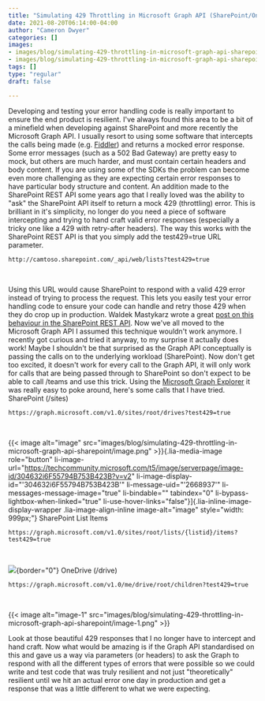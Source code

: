 ```yaml
---
title: "Simulating 429 Throttling in Microsoft Graph API (SharePoint/OneDrive workloads)"
date: 2021-08-20T06:14:00-04:00
author: "Cameron Dwyer"
categories: []
images:
- images/blog/simulating-429-throttling-in-microsoft-graph-api-sharepoint/image.png
- images/blog/simulating-429-throttling-in-microsoft-graph-api-sharepoint/image-1.png
tags: []
type: "regular"
draft: false

---
```


Developing and testing your error handling code is really important to
ensure the end product is resilient. I've always found this area to be a
bit of a minefield when developing against SharePoint and more recently
the Microsoft Graph API. I usually resort to using some software that
intercepts the calls being made
(e.g. [Fiddler](https://camerondwyer.com/2019/05/16/top-6-fiddler-tips-for-developers/))
and returns a mocked error response. Some error messages (such as a 502
Bad Gateway) are pretty easy to mock, but others are much harder, and
must contain certain headers and body content. If you are using some of
the SDKs the problem can become even more challenging as they are
expecting certain error responses to have particular body structure and
content.
An addition made to the SharePoint REST API some years ago that I really
loved was the ability to "ask" the SharePoint API itself to return a
mock 429 (throttling) error. This is brilliant in it's simplicity, no
longer do you need a piece of software intercepting and trying to hand
craft valid error responses (especially a tricky one like a 429 with
retry-after headers). The way this works with the SharePoint REST API is
that you simply add the test429=true URL parameter.
 

``` {.lia-code-sample .language-markup}
http://camtoso.sharepoint.com/_api/web/lists?test429=true
```
 

Using this URL would cause SharePoint to respond with a valid 429 error
instead of trying to process the request. This lets you easily test your
error handling code to ensure your code can handle and retry those 429
when they do crop up in production. Waldek Mastykarz wrote a great [post
on this behaviour in the SharePoint REST
API](https://blog.mastykarz.nl/simulating-throttling-sharepoint/).
Now we've all moved to the Microsoft Graph API I assumed this technique
wouldn't work anymore. I recently got curious and tried it anyway, to my
surprise it actually does work! Maybe I shouldn't be that surprised as
the Graph API conceptually is passing the calls on to the underlying
workload (SharePoint). Now don't get too excited, it doesn't work for
every call to the Graph API, it will only work for calls that are being
passed through to SharePoint so don't expect to be able to call /teams
and use this trick. Using the [Microsoft Graph
Explorer](https://developer.microsoft.com/en-us/graph/graph-explorer/preview?WT.mc_id=M365-MVP-5002900) it
was really easy to poke around, here's some calls that I have tried.
SharePoint (/sites)
``` {.lia-code-sample .language-markup}
https://graph.microsoft.com/v1.0/sites/root/drives?test429=true
```
 

{{< image alt="image" src="images/blog/simulating-429-throttling-in-microsoft-graph-api-sharepoint/image.png" >}}{.lia-media-image
role="button"
li-image-url="https://techcommunity.microsoft.com/t5/image/serverpage/image-id/304632i6F55794B753B423B?v=v2"
li-image-display-id="'304632i6F55794B753B423B'"
li-message-uid="'2668937'" li-messages-message-image="true"
li-bindable="" tabindex="0" li-bypass-lightbox-when-linked="true"
li-use-hover-links="false"}]{.lia-inline-image-display-wrapper
.lia-image-align-inline image-alt="image" style="width: 999px;"}
SharePoint List Items
``` {.lia-code-sample .language-markup}
https://graph.microsoft.com/v1.0/sites/root/lists/{listid}/items?test429=true
```
 

![](https://camerondwyer.files.wordpress.com/2021/08/image-2.png){border="0"}
OneDrive (/drive)
``` {.lia-code-sample .language-markup}
https://graph.microsoft.com/v1.0/me/drive/root/children?test429=true
```
 

{{< image alt="image-1" src="images/blog/simulating-429-throttling-in-microsoft-graph-api-sharepoint/image-1.png" >}}
 

Look at those beautiful 429 responses that I no longer have to intercept
and hand craft. Now what would be amazing is if the Graph API
standardised on this and gave us a way via parameters (or headers) to
ask the Graph to respond with all the different types of errors that
were possible so we could write and test code that was truly resilient
and not just "theoretically" resilient until we hit an actual error one
day in production and get a response that was a little different to what
we were expecting.


